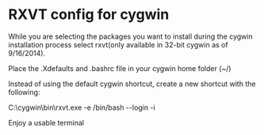 RXVT config for cygwin 
=====

While you are selecting the packages you want to install during the cygwin installation process select rxvt(only available in 32-bit cygwin as of 9/16/2014).  

Place the .Xdefaults and .bashrc file in your cygwin home folder (~/)

Instead of using the default cygwin shortcut, create a new shortcut with the following:

C:\cygwin\bin\rxvt.exe -e /bin/bash --login -i

Enjoy a usable terminal  
